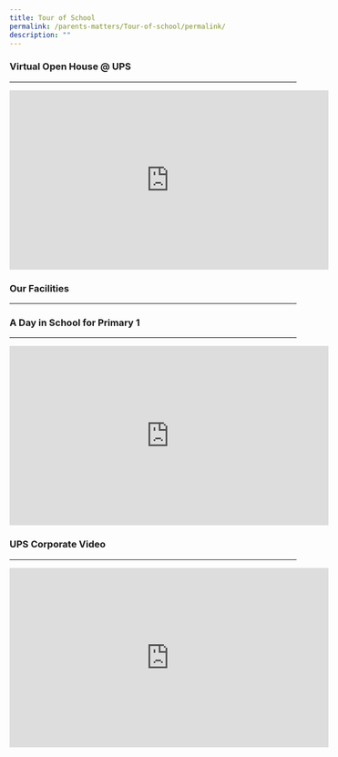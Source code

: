 ```yaml
---
title: Tour of School
permalink: /parents-matters/Tour-of-school/permalink/
description: ""
---
```

### **Virtual Open House @ UPS**
---
<iframe width="560" height="315" src="https://www.youtube.com/embed/debWqedr5Sg" title="YouTube video player" frameborder="0" allow="accelerometer; autoplay; clipboard-write; encrypted-media; gyroscope; picture-in-picture" allowfullscreen></iframe>

### **Our Facilities**
---
### **A Day in School for Primary 1**
---
<iframe width="560" height="315" src="https://www.youtube.com/embed/iJzH-OQAZL8" title="YouTube video player" frameborder="0" allow="accelerometer; autoplay; clipboard-write; encrypted-media; gyroscope; picture-in-picture" allowfullscreen></iframe>

### **UPS Corporate Video**
---
<iframe width="560" height="315" src="https://www.youtube.com/embed/tr4FSB9G0hs" title="YouTube video player" frameborder="0" allow="accelerometer; autoplay; clipboard-write; encrypted-media; gyroscope; picture-in-picture" allowfullscreen></iframe>